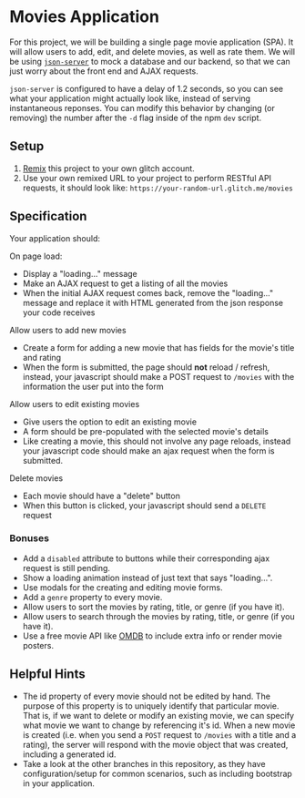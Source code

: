 # Movies Application

For this project, we will be building a single page movie application (SPA). It
will allow users to add, edit, and delete movies, as well as rate them. We will
be using [`json-server`](https://github.com/typicode/json-server) to mock a
database and our backend, so that we can just worry about the front end and AJAX
requests.

`json-server` is configured to have a delay of 1.2 seconds, so you can see what
your application might actually look like, instead of serving instantaneous
reponses. You can modify this behavior by changing (or removing) the number
after the `-d` flag inside of the npm `dev` script.

## Setup

1. <a href="https://glitch.happyfox.com/kb/article/23-what%E2%80%99s-remixing/" target="_blank">Remix</a> this project to your own glitch account.
1. Use your own remixed URL to your project to perform RESTful API requests, it should look like: `https://your-random-url.glitch.me/movies`

## Specification

Your application should:

On page load:

- Display a "loading..." message
- Make an AJAX request to get a listing of all the movies
- When the initial AJAX request comes back, remove the "loading..." message
  and replace it with HTML generated from the json response your code
  receives

Allow users to add new movies

- Create a form for adding a new movie that has fields for the movie's title
  and rating
- When the form is submitted, the page should **not** reload / refresh,
  instead, your javascript should make a POST request to `/movies` with the
  information the user put into the form

Allow users to edit existing movies

- Give users the option to edit an existing movie
- A form should be pre-populated with the selected movie's details
- Like creating a movie, this should not involve any page reloads, instead
  your javascript code should make an ajax request when the form is
  submitted.

Delete movies

- Each movie should have a "delete" button
- When this button is clicked, your javascript should send a `DELETE` request

### Bonuses

- Add a `disabled` attribute to buttons while their corresponding ajax request
  is still pending.
- Show a loading animation instead of just text that says "loading...".
- Use modals for the creating and editing movie forms.
- Add a `genre` property to every movie.
- Allow users to sort the movies by rating, title, or genre (if you have it).
- Allow users to search through the movies by rating, title, or genre (if you
  have it).
- Use a free movie API like <a href="http://www.omdbapi.com" target="_blank">OMDB</a> to include extra info or render movie posters.

## Helpful Hints

- The id property of every movie should not be edited by hand. The purpose of
  this property is to uniquely identify that particular movie. That is, if we
  want to delete or modify an existing movie, we can specify what movie we want
  to change by referencing it's id. When a new movie is created (i.e.  when you
  send a `POST` request to `/movies` with a title and a rating), the server
  will respond with the movie object that was created, including a generated id.
- Take a look at the other branches in this repository, as they have
  configuration/setup for common scenarios, such as including bootstrap in your
  application.